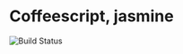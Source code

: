 # Coffeescript, jasmine

![Build Status](https://travis-ci.org/cyber-dojo-languages/coffeescript-jasmine.svg?branch=master)
